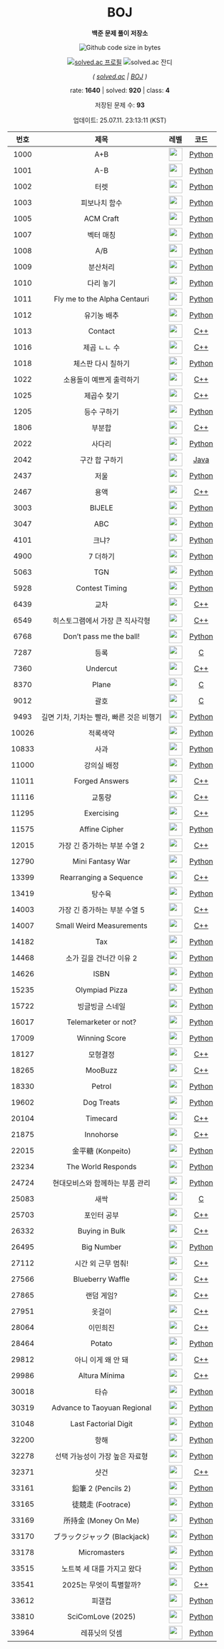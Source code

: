 <div align="center">

# BOJ

**백준 문제 풀이 저장소**

![Github code size in bytes](https://img.shields.io/github/languages/code-size/b1nknet/boj?style=flat-square)

[![solved.ac 프로필](http://mazassumnida.wtf/api/v2/generate_badge?boj=ftw_0x00)](https://solved.ac/ftw_0x00)
![solved.ac 잔디](http://mazandi.herokuapp.com/api?handle=ftw_0x00&theme=dark)

*( [solved.ac](https://solved.ac/ftw_0x00) | [BOJ](https://acmicpc.net/user/ftw_0x00) )*

rate: **1640** | solved: **920** | class: **4**

저장된 문제 수: **93**

업데이트: 25.07.11. 23:13:11 (KST)

</div>
<div align="center">

| 번호 | 제목 | 레벨 | 코드 |
|:---:|:---:|:---:|:---:|
| 1000 | A+B | <img style="height:30px;" src="src/tier/1.svg"> | [Python](./01xxx/1000.py) |
| 1001 | A-B | <img style="height:30px;" src="src/tier/1.svg"> | [Python](./01xxx/1001.py) |
| 1002 | 터렛 | <img style="height:30px;" src="src/tier/8.svg"> | [Python](./01xxx/1002.py) |
| 1003 | 피보나치 함수 | <img style="height:30px;" src="src/tier/8.svg"> | [Python](./01xxx/1003.py) |
| 1005 | ACM Craft | <img style="height:30px;" src="src/tier/13.svg"> | [Python](./01xxx/1005.py) |
| 1007 | 벡터 매칭 | <img style="height:30px;" src="src/tier/14.svg"> | [Python](./01xxx/1007.py) |
| 1008 | A/B | <img style="height:30px;" src="src/tier/1.svg"> | [Python](./01xxx/1008.py) |
| 1009 | 분산처리 | <img style="height:30px;" src="src/tier/4.svg"> | [Python](./01xxx/1009.py) |
| 1010 | 다리 놓기 | <img style="height:30px;" src="src/tier/6.svg"> | [Python](./01xxx/1010.py) |
| 1011 | Fly me to the Alpha Centauri | <img style="height:30px;" src="src/tier/11.svg"> | [Python](./01xxx/1011.py) |
| 1012 | 유기농 배추 | <img style="height:30px;" src="src/tier/9.svg"> | [Python](./01xxx/1012.py) |
| 1013 | Contact | <img style="height:30px;" src="src/tier/11.svg"> | [C++](./01xxx/1013.cpp) |
| 1016 | 제곱 ㄴㄴ 수 | <img style="height:30px;" src="src/tier/15.svg"> | [C++](./01xxx/1016.cpp) |
| 1018 | 체스판 다시 칠하기 | <img style="height:30px;" src="src/tier/7.svg"> | [Python](./01xxx/1018.py) |
| 1022 | 소용돌이 예쁘게 출력하기 | <img style="height:30px;" src="src/tier/13.svg"> | [C++](./01xxx/1022.cpp) |
| 1025 | 제곱수 찾기 | <img style="height:30px;" src="src/tier/11.svg"> | [C++](./01xxx/1025.cpp) |
| 1205 | 등수 구하기 | <img style="height:30px;" src="src/tier/7.svg"> | [Python](./01xxx/1205.py) |
| 1806 | 부분합 | <img style="height:30px;" src="src/tier/12.svg"> | [C++](./01xxx/1806.cpp) |
| 2022 | 사다리 | <img style="height:30px;" src="src/tier/12.svg"> | [Python](./02xxx/2022.py) |
| 2042 | 구간 합 구하기 | <img style="height:30px;" src="src/tier/15.svg"> | [Java](./02xxx/2042.java) |
| 2437 | 저울 | <img style="height:30px;" src="src/tier/14.svg"> | [Python](./02xxx/2437.py) |
| 2467 | 용액 | <img style="height:30px;" src="src/tier/11.svg"> | [C++](./02xxx/2467.cpp) |
| 3003 | BIJELE | <img style="height:30px;" src="src/tier/1.svg"> | [Python](./03xxx/3003.py) |
| 3047 | ABC | <img style="height:30px;" src="src/tier/3.svg"> | [Python](./03xxx/3047.py) |
| 4101 | 크냐? | <img style="height:30px;" src="src/tier/1.svg"> | [Python](./04xxx/4101.py) |
| 4900 | 7 더하기 | <img style="height:30px;" src="src/tier/8.svg"> | [Python](./04xxx/4900.py) |
| 5063 | TGN | <img style="height:30px;" src="src/tier/3.svg"> | [Python](./05xxx/5063.py) |
| 5928 | Contest Timing | <img style="height:30px;" src="src/tier/2.svg"> | [Python](./05xxx/5928.py) |
| 6439 | 교차 | <img style="height:30px;" src="src/tier/15.svg"> | [C++](./06xxx/6439.cpp) |
| 6549 | 히스토그램에서 가장 큰 직사각형 | <img style="height:30px;" src="src/tier/16.svg"> | [C++](./06xxx/6549.cpp) |
| 6768 | Don’t pass me the ball! | <img style="height:30px;" src="src/tier/3.svg"> | [Python](./06xxx/6768.py) |
| 7287 | 등록 | <img style="height:30px;" src="src/tier/1.svg"> | [C](./07xxx/7287.c) |
| 7360 | Undercut | <img style="height:30px;" src="src/tier/4.svg"> | [C++](./07xxx/7360.cpp) |
| 8370 | Plane | <img style="height:30px;" src="src/tier/1.svg"> | [C](./08xxx/8370.c) |
| 9012 | 괄호 | <img style="height:30px;" src="src/tier/7.svg"> | [C](./09xxx/9012.c) |
| 9493 | 길면 기차, 기차는 빨라, 빠른 것은 비행기 | <img style="height:30px;" src="src/tier/3.svg"> | [Python](./09xxx/9493.py) |
| 10026 | 적록색약 | <img style="height:30px;" src="src/tier/11.svg"> | [Python](./10xxx/10026.py) |
| 10833 | 사과 | <img style="height:30px;" src="src/tier/3.svg"> | [Python](./10xxx/10833.py) |
| 11000 | 강의실 배정 | <img style="height:30px;" src="src/tier/11.svg"> | [Python](./11xxx/11000.py) |
| 11011 | Forged Answers | <img style="height:30px;" src="src/tier/16.svg"> | [C++](./11xxx/11011.cpp) |
| 11116 | 교통량 | <img style="height:30px;" src="src/tier/6.svg"> | [C++](./11xxx/11116.cpp) |
| 11295 | Exercising | <img style="height:30px;" src="src/tier/3.svg"> | [C++](./11xxx/11295.cpp) |
| 11575 | Affine Cipher | <img style="height:30px;" src="src/tier/4.svg"> | [Python](./11xxx/11575.py) |
| 12015 | 가장 긴 증가하는 부분 수열 2 | <img style="height:30px;" src="src/tier/14.svg"> | [C++](./12xxx/12015.cpp) |
| 12790 | Mini Fantasy War | <img style="height:30px;" src="src/tier/3.svg"> | [Python](./12xxx/12790.py) |
| 13399 | Rearranging a Sequence | <img style="height:30px;" src="src/tier/6.svg"> | [C++](./13xxx/13399.cpp) |
| 13419 | 탕수육 | <img style="height:30px;" src="src/tier/4.svg"> | [Python](./13xxx/13419.py) |
| 14003 | 가장 긴 증가하는 부분 수열 5 | <img style="height:30px;" src="src/tier/16.svg"> | [C++](./14xxx/14003.cpp) |
| 14007 | Small Weird Measurements | <img style="height:30px;" src="src/tier/6.svg"> | [C++](./14xxx/14007.cpp) |
| 14182 | Tax | <img style="height:30px;" src="src/tier/3.svg"> | [Python](./14xxx/14182.py) |
| 14468 | 소가 길을 건너간 이유 2 | <img style="height:30px;" src="src/tier/7.svg"> | [Python](./14xxx/14468.py) |
| 14626 | ISBN | <img style="height:30px;" src="src/tier/5.svg"> | [Python](./14xxx/14626.py) |
| 15235 | Olympiad Pizza | <img style="height:30px;" src="src/tier/6.svg"> | [Python](./15xxx/15235.py) |
| 15722 | 빙글빙글 스네일 | <img style="height:30px;" src="src/tier/5.svg"> | [Python](./15xxx/15722.py) |
| 16017 | Telemarketer or not? | <img style="height:30px;" src="src/tier/2.svg"> | [Python](./16xxx/16017.py) |
| 17009 | Winning Score | <img style="height:30px;" src="src/tier/2.svg"> | [Python](./17xxx/17009.py) |
| 18127 | 모형결정 | <img style="height:30px;" src="src/tier/3.svg"> | [C++](./18xxx/18127.cpp) |
| 18265 | MooBuzz | <img style="height:30px;" src="src/tier/6.svg"> | [C++](./18xxx/18265.cpp) |
| 18330 | Petrol | <img style="height:30px;" src="src/tier/2.svg"> | [Python](./18xxx/18330.py) |
| 19602 | Dog Treats | <img style="height:30px;" src="src/tier/2.svg"> | [Python](./19xxx/19602.py) |
| 20104 | Timecard | <img style="height:30px;" src="src/tier/4.svg"> | [C++](./20xxx/20104.cpp) |
| 21875 | Innohorse | <img style="height:30px;" src="src/tier/2.svg"> | [C++](./21xxx/21875.cpp) |
| 22015 | 金平糖 (Konpeito) | <img style="height:30px;" src="src/tier/2.svg"> | [Python](./22xxx/22015.py) |
| 23234 | The World Responds | <img style="height:30px;" src="src/tier/1.svg"> | [Python](./23xxx/23234.py) |
| 24724 | 현대모비스와 함께하는 부품 관리 | <img style="height:30px;" src="src/tier/3.svg"> | [Python](./24xxx/24724.py) |
| 25083 | 새싹 | <img style="height:30px;" src="src/tier/1.svg"> | [C](./25xxx/25083.c) |
| 25703 | 포인터 공부 | <img style="height:30px;" src="src/tier/3.svg"> | [C++](./25xxx/25703.cpp) |
| 26332 | Buying in Bulk | <img style="height:30px;" src="src/tier/2.svg"> | [C++](./26xxx/26332.cpp) |
| 26495 | Big Number | <img style="height:30px;" src="src/tier/2.svg"> | [Python](./26xxx/26495.py) |
| 27112 | 시간 외 근무 멈춰! | <img style="height:30px;" src="src/tier/9.svg"> | [C++](./27xxx/27112.cpp) |
| 27566 | Blueberry Waffle | <img style="height:30px;" src="src/tier/3.svg"> | [C++](./27xxx/27566.cpp) |
| 27865 | 랜덤 게임? | <img style="height:30px;" src="src/tier/5.svg"> | [C++](./27xxx/27865.cpp) |
| 27951 | 옷걸이 | <img style="height:30px;" src="src/tier/5.svg"> | [C++](./27xxx/27951.cpp) |
| 28064 | 이민희진 | <img style="height:30px;" src="src/tier/6.svg"> | [C++](./28xxx/28064.cpp) |
| 28464 | Potato | <img style="height:30px;" src="src/tier/6.svg"> | [Python](./28xxx/28464.py) |
| 29812 | 아니 이게 왜 안 돼 | <img style="height:30px;" src="src/tier/6.svg"> | [C++](./29xxx/29812.cpp) |
| 29986 | Altura Mínima | <img style="height:30px;" src="src/tier/2.svg"> | [C++](./29xxx/29986.cpp) |
| 30018 | 타슈 | <img style="height:30px;" src="src/tier/3.svg"> | [Python](./30xxx/30018.py) |
| 30319 | Advance to Taoyuan Regional | <img style="height:30px;" src="src/tier/2.svg"> | [Python](./30xxx/30319.py) |
| 31048 | Last Factorial Digit | <img style="height:30px;" src="src/tier/2.svg"> | [Python](./31xxx/31048.py) |
| 32200 | 항해 | <img style="height:30px;" src="src/tier/6.svg"> | [Python](./32xxx/32200.py) |
| 32278 | 선택 가능성이 가장 높은 자료형 | <img style="height:30px;" src="src/tier/2.svg"> | [Python](./32xxx/32278.py) |
| 32371 | 샷건 | <img style="height:30px;" src="src/tier/5.svg"> | [C++](./32xxx/32371.cpp) |
| 33161 | 鉛筆 2 (Pencils 2) | <img style="height:30px;" src="src/tier/1.svg"> | [Python](./33xxx/33161.py) |
| 33165 | 徒競走 (Footrace) | <img style="height:30px;" src="src/tier/1.svg"> | [Python](./33xxx/33165.py) |
| 33169 | 所持金 (Money On Me) | <img style="height:30px;" src="src/tier/1.svg"> | [Python](./33xxx/33169.py) |
| 33170 | ブラックジャック (Blackjack) | <img style="height:30px;" src="src/tier/1.svg"> | [Python](./33xxx/33170.py) |
| 33178 | Micromasters | <img style="height:30px;" src="src/tier/1.svg"> | [Python](./33xxx/33178.py) |
| 33515 | 노트북 세 대를 가지고 왔다 | <img style="height:30px;" src="src/tier/1.svg"> | [Python](./33xxx/33515.py) |
| 33541 | 2025는 무엇이 특별할까? | <img style="height:30px;" src="src/tier/3.svg"> | [C++](./33xxx/33541.cpp) |
| 33612 | 피갤컵 | <img style="height:30px;" src="src/tier/1.svg"> | [Python](./33xxx/33612.py) |
| 33810 | SciComLove (2025) | <img style="height:30px;" src="src/tier/2.svg"> | [Python](./33xxx/33810.py) |
| 33964 | 레퓨닛의 덧셈 | <img style="height:30px;" src="src/tier/2.svg"> | [Python](./33xxx/33964.py) |

</div>